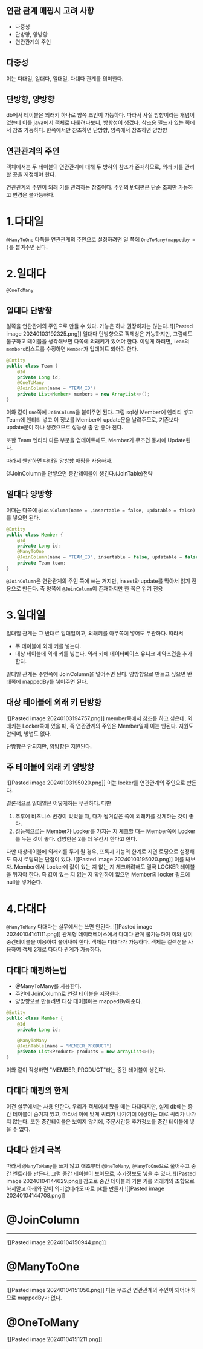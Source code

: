 ## 연관 관계 매핑시 고려 사항
* 다중성
* 단방향, 양방향
* 연관관계의 주인

## 다중성
이는 다대일, 일대다, 일대일, 다대다 관계를 의미한다.
## 단방향, 양방향
db에서 테이블은 외래키 하나로 양쪽 조인이 가능하다. 따라서 사실 방향이라는 개념이 없는데
이를 java에서 객체로 다룰려다보니, 방향성이 생겼다.
참조용 필드가 있는 쪽에서 참조 가능하다.
한쪽에서만 참조하면 단방향, 양쪽에서 참조하면 양방향
## 연관관계의 주인
객체에서는 두 테이블의 연관관계에 대해 두 방햐의 참조가 존재하므로, 외래 키를 관리할 곳을 지정해야 한다.

연관관계의 주인이 외래 키를 관리하는 참조이다.
주인의 반대편은 단순 조회만 가능하고 변경은 불가능하다.
# 1.다대일
`@ManyToOne`
다쪽을 연관관계의 주인으로 설정하려면 일 쪽에 
`OneToMany(mappedby = )`를 붙여주면 된다.
# 2.일대다
`@OneToMany`
## 일대다 단방향
일쪽을 연관관계의 주인으로 만들 수 있다.
가능은 하나 권장하지는 않는다.
![[Pasted image 20240103192325.png]]
일대다 단방향으로 객체상은 가능하지만, 그럼에도 불구하고 테이블을 생각해보면 다쪽에 외래키가 있어야 한다.
이렇게 하려면, `Team`의 `members`리스트를 수정하면 `Member`가 업데이트 되어야 한다.
```java
@Entity
public class Team {
	@Id
	private Long id;
	@OneToMany
	@JoinColumn(name = "TEAM_ID")
	private List<Member> members = new ArrayList<>();
}
```
이와 같이 `One`쪽에 `JoinColumn`을 붙여주면 된다.
그럼 sql상
Member에 엔티티 넣고
Team에 엔티티 넣고
이 정보를 Member에 update문을 날려주므로,
기존보다 update문이 하나 생겼으므로 성능상 좀 안 좋아 진다.

또한 Team 엔티티 다른 부분을 업데이트해도, Member가 무조건 동시에 Update된다.

따라서 웬만하면 다대일 양방향 매핑을 사용하자.

@JoinColumn을 안넣으면 중간테이블이 생긴다.(JoinTable)전략
## 일대다 양방향
이때는 다쪽에 `@JoinColumn(name = ,insertable = false, updatable = false)`를 넣으면 된다.
```java
@Entity
public class Member {
	@Id
	private Long id;
	@ManyToOne
	@JoinColumn(name = "TEAM_ID", insertable = false, updatable = false)
	private Team team;
}
```
`@JoinColumn`은 연관관계의 주인 쪽에 쓰는 거지만, insest와 update를 막아서 읽기 전용으로 만든다.
즉 양쪽에 `@JoinColumn`이 존재하지만 한 쪽은 읽기 전용
# 3.일대일
일대일 관계는 그 반대로 일대일이고, 외래키를 아무쪽에 넣어도 무관하다.
따라서 
* 주 테이블에 외래 키를 넣는다.
* 대상 테이블에 외래 키를 넣는다.
외래 키에 데이터베이스 유니크 제약조건을 추가한다.

일대일 관계는 주인쪽에 JoinColumn을 넣어주면 된다.
양방향으로 만들고 싶으면 반대쪽에 mappedBy를 넣어주면 된다.
## 대상 테이블에 외래 키 단방향
![[Pasted image 20240103194757.png]]
member쪽에서 참조를 하고 싶은데, 외래키는 Locker쪽에 있을 때, 즉 연관관계의 주인은 Member일때
이는 안된다. 지원도 안되며, 방법도 없다.

단방향은 안되지만, 양방향은 지원된다.
## 주 테이블에 외래 키 양방향
![[Pasted image 20240103195020.png]]
이는 locker를 연관관계의 주인으로 만든다.

결론적으로 일대일은 어떻게하든 무관하다.
다만 
1. 추후에 비즈니스 변경이 있었을 때, 다가 될거같은 쪽에 외래키를 갖게하는 것이 좋다.
2. 성능적으로는 Member가 Locker를 가지는 지 체크할 때는 Member쪽에 Locker를 두는 것이 좋다.
김영한은 2를 더 우선시 한다고 한다.

다만 대상테이블에 외래키를 두게 될 경우, 프록시 기능의 한계로 지연 로딩으로 설정해도 즉시 로딩되는 단점이 있다.
![[Pasted image 20240103195020.png]]
이를 봐보자. Member에서 Locker에 값이 있는 지 없는 지 체크하려해도 결국 LOCKER 테이블을 뒤져야 한다. 즉 값이 있는 지 없는 지 확인하여
없으면 Member의 locker 필드에 null을 넣어준다.

# 4.다대다
`@ManyToMany`
다대다는 실무에서는 쓰면 안된다.
![[Pasted image 20240104141111.png]]
관계형 데이터베이스에서 다대다 관계 불가능하여 이와 같이 중간테이블을 이용하여 풀어내야 한다.
객체는 다대다가 가능하다. 객체는 컬렉션을 사용하여 객체 2개로 다대다 관계가 가능하다.

## 다대다 매핑하는법
* @ManyToMany를 사용한다.
* 주인에 JoinColumn로 연결 테이블을 지정한다.
* 양방향으로 만들려면 대상 테이블에는 mappedBy해준다.
```java
@Entity
public class Member {
	@Id
	private Long id;

	@ManyToMany
	@JoinTable(name = "MEMBER_PRODUCT")
	private List<Product> products = new ArrayList<>();
}
```
이와 같이 작성하면 "MEMBER_PRODUCT"라는 중간 테이블이 생긴다.
## 다대다 매핑의 한계
이건 실무에서는 사용 안한다.
우리가 객체에서 봤을 때는 다대다지만, 실제 db에는 중간 테이블이 숨겨져 있고, 따라서 이에 맞게 쿼리가 나가기에 예상하는 대로 쿼리가 나가지 않는다.
또한 중간테이블은 보이지 않기에, 주문시간등 추가정보를 중간 테이블에 넣을 수 없다.
## 다대다 한계 극복
따라서 `@ManyToMany`를 쓰지 않고 애초부터 `@OneToMany`, `@ManyToOne`으로 풀어주고 중간 엔트리를 만든다.
그럼 중간 테이블이 보이므로, 추가정보도 넣을 수 있다. 
![[Pasted image 20240104144629.png]]
참고로 중간 테이블의 기본 키를 외래키의 조합으로 하지말고 아래와 같이 의미없더라도 따로 pk를 만들자
![[Pasted image 20240104144708.png]]





# @JoinColumn
---
![[Pasted image 20240104150944.png]]

# @ManyToOne
---
![[Pasted image 20240104151056.png]]
다는 무조건 연관관계의 주인이 되어야 하므로 mappedBy가 없다.

# @OneToMany
![[Pasted image 20240104151211.png]]